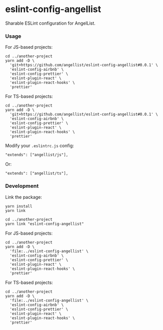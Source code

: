 # eslint-config-angellist

Sharable ESLint configuration for AngelList.

### Usage

For JS-based projects:

```
cd ../another-project
yarn add -D \
  'git+https://github.com/angellist/eslint-config-angellist#0.0.1' \
  'eslint-config-airbnb' \
  'eslint-config-prettier' \
  'eslint-plugin-react' \
  'eslint-plugin-react-hooks' \
  'prettier'
```

For TS-based projects:

```
cd ../another-project
yarn add -D \
  'git+https://github.com/angellist/eslint-config-angellist#0.0.1' \
  'eslint-config-airbnb' \
  'eslint-config-prettier' \
  'eslint-plugin-react' \
  'eslint-plugin-react-hooks' \
  'prettier'
```

Modify your `.eslintrc.js` config:

```
"extends": ["angellist/js"],
```

Or:


```
"extends": ["angellist/ts"],
```


### Development

Link the package:

```
yarn install
yarn link

cd ../another-project
yarn link "eslint-config-angellist"
```

For JS-based projects:

```
cd ../another-project
yarn add -D \
  'file:../eslint-config-angellist' \
  'eslint-config-airbnb' \
  'eslint-config-prettier' \
  'eslint-plugin-react' \
  'eslint-plugin-react-hooks' \
  'prettier'
```

For TS-based projects:

```
cd ../another-project
yarn add -D \
  'file:../eslint-config-angellist' \
  'eslint-config-airbnb' \
  'eslint-config-prettier' \
  'eslint-plugin-react' \
  'eslint-plugin-react-hooks' \
  'prettier'
```
